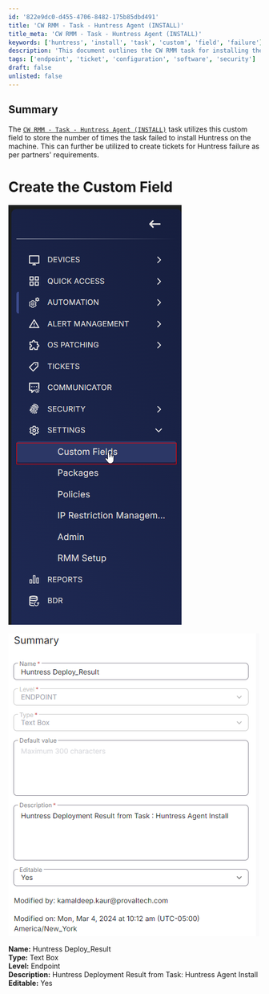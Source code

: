 ```yaml
---
id: '822e9dc0-d455-4706-8482-175b85dbd491'
title: 'CW RMM - Task - Huntress Agent (INSTALL)'
title_meta: 'CW RMM - Task - Huntress Agent (INSTALL)'
keywords: ['huntress', 'install', 'task', 'custom', 'field', 'failure']
description: 'This document outlines the CW RMM task for installing the Huntress Agent, detailing the custom field used to track installation failures. It provides guidance on creating the custom field necessary for monitoring and ticket creation based on installation results.'
tags: ['endpoint', 'ticket', 'configuration', 'software', 'security']
draft: false
unlisted: false
---
```

## Summary

The [`CW RMM - Task - Huntress Agent (INSTALL)`](https://proval.itglue.com/DOC-5078775-13684933) task utilizes this custom field to store the number of times the task failed to install Huntress on the machine. This can further be utilized to create tickets for Huntress failure as per partners' requirements.

# Create the Custom Field

![Image 1](../../../static/img/Huntress-Deploy_Result/image_1.png)

![Image 2](../../../static/img/Huntress-Deploy_Result/image_2.png)

**Name:** Huntress Deploy_Result  
**Type:** Text Box  
**Level:** Endpoint  
**Description:** Huntress Deployment Result from Task: Huntress Agent Install  
**Editable:** Yes  






